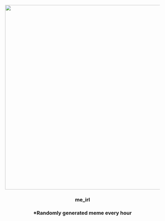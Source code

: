 <p align="center">
        <img src="https://i.redd.it/otnym6mo9mk91.jpg" width="600" height="600">
        </p>
        <h3 align="center">me_irl</h3>
        <h3 align="center">*Randomly generated meme every hour</h3>
    